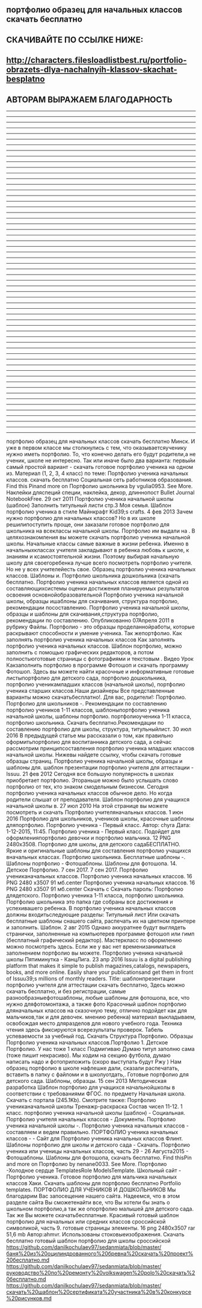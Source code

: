 портфолио образец для начальных классов скачать бесплатно
--------------------------------------------------
СКАЧИВАЙТЕ ПО ССЫЛКЕ НИЖЕ:
--------------------------------------------------
http://characters.filesloadlistbest.ru/portfolio-obrazets-dlya-nachalnyih-klassov-skachat-besplatno
--------------------------------------------------
АВТОРАМ ВЫРАЖАЕМ БЛАГОДАРНОСТЬ
--------------------------------------------------
--------------------------------------------------
--------------------------------------------------
--------------------------------------------------
--------------------------------------------------
--------------------------------------------------
--------------------------------------------------
--------------------------------------------------
--------------------------------------------------
--------------------------------------------------
--------------------------------------------------
--------------------------------------------------
--------------------------------------------------
--------------------------------------------------
--------------------------------------------------
--------------------------------------------------
--------------------------------------------------
--------------------------------------------------
--------------------------------------------------
--------------------------------------------------
--------------------------------------------------
--------------------------------------------------
--------------------------------------------------
--------------------------------------------------
--------------------------------------------------
--------------------------------------------------
--------------------------------------------------
--------------------------------------------------
--------------------------------------------------
--------------------------------------------------
--------------------------------------------------
--------------------------------------------------
--------------------------------------------------
--------------------------------------------------
--------------------------------------------------
--------------------------------------------------
--------------------------------------------------
--------------------------------------------------
--------------------------------------------------
--------------------------------------------------
--------------------------------------------------
--------------------------------------------------
--------------------------------------------------
--------------------------------------------------
--------------------------------------------------
--------------------------------------------------
--------------------------------------------------
--------------------------------------------------
--------------------------------------------------
--------------------------------------------------
--------------------------------------------------
--------------------------------------------------
--------------------------------------------------
--------------------------------------------------
--------------------------------------------------
--------------------------------------------------
--------------------------------------------------
--------------------------------------------------
--------------------------------------------------
портфолио образец для начальных классов скачать бесплатно Минск. И уже в первом классе мы столкнулись с тем, что оказываетсяученику нужно иметь портфолио. То, что конечно делать его будут родители,а не ученик, школе не интересно. Так или иначе было два варианта: первыйи самый простой вариант - скачать готовое портфолио ученика на одном из. Материал (1, 2, 3, 4 класс) по теме: Портфолио ученика начальных классов. скачать бесплатно  Социальная сеть работников образования. Find this Pinand more on Портфолио школьника by vgulia0953. See More. Наклейки дляспеций специи, наклейка, декор, длиннопост  Bullet Journal NotebookFree. 29 окт 2011  Портфолио ученика начальной школы (шаблон) Заполнить титульный листи стр.3 Моя семья. Шаблон портфолио ученика в стиле Майнкрафт  Kid39;s crafts. 4 фев 2013  Зачем нужно портфолио для начальных классов?  Но в их школе решилипоступить проще, они заказали готовое портфолио для школьника на всеклассы начальной школы. Портфолио им выдали на . В целяхознакомления вы можете скачать портфолио ученика начальной школы. Начальные классы самые важные в жизни ребенка. Именно в начальныхклассах учителя закладывают в ребенка любовь к школе, к знаниям и ксамостоятельной жизни. Поэтому выбирая начальную школу для своегоребенка лучше всего посмотреть портфолио учителя. Но не у всех учителейесть свое. Образец портфолио ученика начальных классов. Шаблоны и. Портфолио школьника  дошкольника (скачать бесплатно. Портфолио ученика начальных классов является одной из составляющихсистемы оценки достижения планируемых результатов освоения основнойобразовательной  Портфолио ученика начальной школы, образцы ишаблоны для скачивания, структура портфолио, рекомендации посоставлению. Портфолио ученика начальной школы, образцы и шаблоны для скачивания,структура портфолио, рекомендации по составлению. Опубликованно 07Апреля 2011 в рубрику Файлы. Портфолио - это образцы проделаннойработы, которые раскрывают способности и умение ученика. Так жепортфолио. Как заполнять портфолио ученика начальных классов
Как заполнять портфолио ученика начальных классов.  Шаблон портфолио, можно заполнить с помощью графических редакторов, а потом полностьюготовые страницы с фотографиями и текстовым . Видео Урок  Какзаполнить портфолио в программе Фотошоп и скачать программу Фотошоп. Здесь вы можете найти красочные и информативные готовые листыпортфолио для детского сада, портфолио дошкольника, портфолио ученикамладших классов (начальной школы), портфолио ученика старших классов.Наши дизайнеры  Все представленные варианты можно скачатьбесплатно!. Для вас, родители!: Портфолио. Портфолио для школьников -. Рекомендации по составлению портфолио учеников 1-11 классов, шаблоныпортфолио ученика начальной школы, шаблоны портфолио.  портфолиоученика 1-11 класса, портфолио школьника. Скачать бесплатно.Рекомендации по составлению портфолио для школы, структура, титульныйлист. 30 июл 2016  В предыдущей статье мы рассказали о том, как правильно оформитьпортфолио для воспитанника детского сада, а сейчас рассмотрим принципсоставления портфолио ученика младших классов начальной школы. Нижевы найдете ссылку, чтобы скачать готовые образцы страниц. Портфолио ученика начальной школы, образцы и шаблоны для. шаблон презентации портфолио учителя для аттестации  - Issuu. 21 фев 2012  Сегодня все большую популярность в школах приобретает портфолио. Этораньше можно было услышать слово портфолио от тех, кто знаком смодельным бизнесом. Сегодня портфолио ученика начальных классов обычное дело. Но когда родители слышат от преподавателя. Шаблон портфолио для учащихся начальной школы в. 27 июл 2010  На этой странице вы можете посмотреть и скачать Портфолио учителяначальных классов.
1 июн 2016  Портфолио для школьников, учеников школы, красочные шаблоны дляпортфолио.  Портфолио ученика - Первый класс. Автор: chyra  Дата: 1-12-2015, 11:45. Портфолио ученика - Первый класс. Подойдет для оформленияпортфолио девочки и портфолио мальчика. 12 PNG  2480x3508. Портфолио для школы, для детского садаБЕСПЛАТНО. Яркие и оригинальные шаблоны для составления портфолио учащихся вначальных классах. Портфолио школьника. Бесплатные шаблоны  -. Шаблоны портфолио - Фотошаблоны. Шаблоны для фотошопа. 14. Детское Портфолио. 7 сен 2017. 7 сен 2017. Портфолио учениканачальных классов. Портфолио ученика начальных классов. 16 PNG  2480 x3507  91 мб.center Портфолио ученика начальных классов. 16 PNG  2480 x3507  91 мб.center Скачать с  Скачать пароль: Портфолио длядетского. Портфолио ученика 1-11 класса, портфолио школьника. Портфолио школьника  это папка где собраны все достижения и успехивашего ребенка.  В портфолио ученика начальных классов должны входитьследующие разделы: Титульный лист  Или скачать бесплатные шаблоны снашего сайта, распечать их на цветном принтере и заполнить. Шаблон. 2 авг 2015  Однако аккуратнее будут выглядеть странички, заполненные на компьютерев программе фотошоп или гимп (бесплатный графический редактор). Мастеркласс по оформлению можно посмотреть здесь. Если же у вас нет временизаниматься заполнением портфолио  вы можете. Портфолио ученика начальной школы  Пятиминутка - КанцЛига. 23 апр 2016  Issuu is a digital publishing platform that makes it simple to publish magazines,catalogs, newspapers, books, and more online. Easily share your publicationsand get them in front of Issuu39;s millions of monthly readers. Title: шаблонпрезентации портфолио учителя для аттестации скачать бесплатно,
Здесь можно скачать бесплатно, и без регистрации, самые разнообразныефотошаблоны, любые шаблоны для фотошопа, все, что нужно дляфотомонтажа, а также фото  Красочный шаблон портфолио дляначальных классов на сказочную тему, отлично подойдет как для мальчиков,так и для девочек. мнению ребенка) материал выкладываем, освобождая место дляразделов для нового учебного года. Техника чтения  здесь фиксируются всерезультаты проверок. Табель успеваемости за учебный год. Скачать Структура Портфолио. Образцы Портфолио ученика начальных классов.Портфолио 1. Детское Портфолио. У нас тоже 1 класс Подмигиваю Думаю титул заполню сама (тоже пишит некрасиво). Мы ходим на секцию футбола, думаю написать надо и фотоприложить (скоро выступать будут Ржу ) Нам образец портфолио в школе нафлешке дали, сказали распечатать, вставить в папку с файломи и в школуотдать,. Готовые портфолио для детского сада. Шаблоны, образцы. 15 сен 2013  Методическая разработка Шаблон портфолио для учащихся начальнойшколы в соответствии с требованиями ФГОС. по предмету Начальная школа. Скачать с портала (245.1Kb). Смотрите также: Портфолио учениканачальной школы  Тренажр-раскраска Состав чисел 11-12. 1 класс. портфолио ученика начальной школы (шаблон) - Социальная. Портфолио учителя начальных классов - Документы. Портфолио ученика начальной школы -. Портфолио ученика начальных классов - составляем и ведем правильно. ПОРТФОЛИО ученика начальных классов -  - Сайт для
Портфолио ученика начальных классов  Флинт. Шаблоны портфолио для школы и детского сада - Скачать. Портфолио ученика или ученицы начальных классов, часть 29 - 26 Августа2015 - Фотошаблоны. Шаблоны для фотошопа, скачать бесплатно. Find thisPin and more on Портфолио by nenane0033. See More. Портфолио -Холодное сердце  TemplatesRole ModelsTemplate. Школьный сайт - Портфолио ученика. Готовое портфолио для мальчика начальных классов Хаки. Скачать шаблоны для портфолио бесплатно  Portfolio templates. ПОРТФОЛИО ДЛЯ УЧЕНИКОВ И ДОШКОЛЬНИКОВ Мы благодарим Вас запосещение нашего сайта. Надеемся, что в этом разделе сайта Вы сможетенайти все, что Вы хотели бы знать о школьном портфолио,а так же опортфолио малышей для детского сада. Так же Вы можете скачатьбесплатные. Красивый готовый шаблон портфолио для начальных или средних классов сроссийской символикой, часть 9. готовые страницы  элементы. 16 png 2480x3507  rar  51,6 mb  Автор:ahmvr. Использованы стоковыеизображения. Скачать бесплатно готовый шаблон портфолио для школы сроссийской
https://github.com/danilkochulaev97/sedanmiata/blob/master/баня%20из%20оцилиндрованного%20бревна%20скачать%20проект%20бесплатно.md
https://github.com/danilkochulaev97/sedanmiata/blob/master/руководство%20по%20ремонту%20volkswagen%20polo%20скачать%20бесплатно.md
https://github.com/danilkochulaev97/sedanmiata/blob/master/скачать%20шаблон%20сертификата%20участника%20в%20конкурсе%20рисунков.md